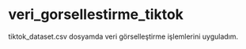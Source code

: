 # veri_gorsellestirme_tiktok
tiktok_dataset.csv dosyamda veri görselleştirme işlemlerini uyguladım.
